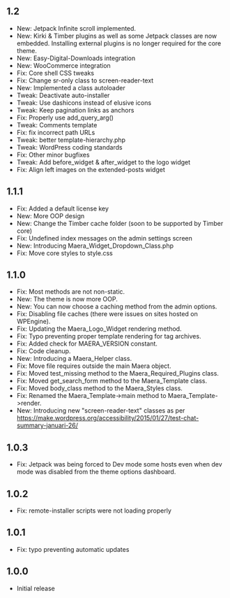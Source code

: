 ## 1.2

* New: Jetpack Infinite scroll implemented.
* New: Kirki & Timber plugins as well as some Jetpack classes are now embedded. Installing external plugins is no longer required for the core theme.
* New: Easy-Digital-Downloads integration
* New: WooCommerce integration
* Fix: Core shell CSS tweaks
* Fix: Change sr-only class to screen-reader-text
* New: Implemented a class autoloader
* Tweak: Deactivate auto-installer
* Tweak: Use dashicons instead of elusive icons
* Tweak: Keep pagination links as anchors
* Fix: Properly use add_query_arg()
* Tweak: Comments template
* Fix: fix incorrect path URLs
* Tweak: better template-hierarchy.php
* Tweak: WordPress coding standards
* Fix: Other minor bugfixes
* Tweak: Add before_widget & after_widget to the logo widget
* Fix: Align left images on the extended-posts widget

## 1.1.1

* Fix: Added a default license key
* New: More OOP design
* New: Change the Timber cache folder (soon to be supported by Timber core)
* Fix: Undefined index messages on the admin settings screen
* New: Introducing Maera_Widget_Dropdown_Class.php
* Fix: Move core styles to style.css

## 1.1.0

* Fix: Most methods are not non-static.
* New: The theme is now more OOP.
* New: You can now choose a caching method from the admin options.
* Fix: Disabling file caches (there were issues on sites hosted on WPEngine).
* Fix: Updating the Maera_Logo_Widget rendering method.
* Fix: Typo preventing proper template rendering for tag archives.
* Fix: Added check for MAERA_VERSION constant.
* Fix: Code cleanup.
* New: Introducing a Maera_Helper class.
* Fix: Move file requires outside the main Maera object.
* Fix: Moved test_missing method to the Maera_Required_Plugins class.
* Fix: Moved get_search_form method to the Maera_Template class.
* Fix: Moved body_class method to the Maera_Styles class.
* Fix: Renamed the Maera_Template->main method to Maera_Template->render.
* New: Introducing new "screen-reader-text" classes as per https://make.wordpress.org/accessibility/2015/01/27/test-chat-summary-januari-26/

## 1.0.3

* Fix: Jetpack was being forced to Dev mode some hosts even when dev mode was disabled from the theme options dashboard.

## 1.0.2

* Fix: remote-installer scripts were not loading properly

## 1.0.1

* Fix: typo preventing automatic updates

## 1.0.0

* Initial release
